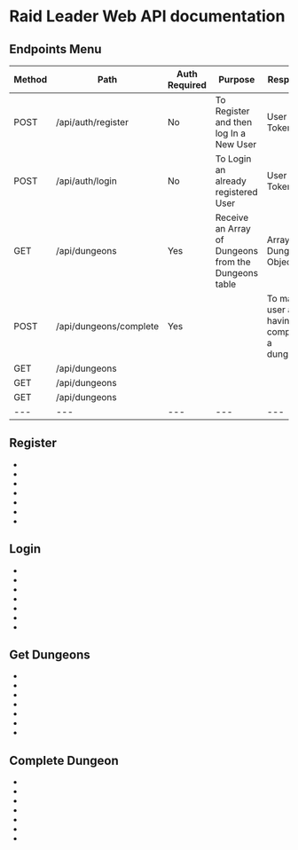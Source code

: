 # Raid Leader Web API documentation

## Endpoints Menu

| Method | Path | Auth Required | Purpose | Response | Further Info |
| --- | --- | --- | --- | --- | --- |
| POST | /api/auth/register | No | To Register and then log In a New User | User Token | [Info](#Register) |
| POST | /api/auth/login | No | To Login an already registered User | User Token | [Info](#Register)
| GET | /api/dungeons | Yes | Receive an Array of Dungeons from the Dungeons table| Array of Dungeon Objects | [Info](#Dungeons)|
| POST | /api/dungeons/complete | Yes | | To mark a user as having completed a dungeon | Status Code| [Info](#Complete_Dungeon) |
| GET | /api/dungeons | | | | |
| GET | /api/dungeons | | | | |
| GET | /api/dungeons | | | | |
| --- | --- | --- | --- | --- |


## Register
-
-
-
-
-
-
-


## Login

-
-
-
-
-
-
-

## Get Dungeons

-
-
-
-
-
-
-

## Complete Dungeon

-
-
-
-
-
-
-
